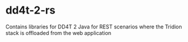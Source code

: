 # dd4t-2-rs
Contains libraries for DD4T 2 Java for REST scenarios where the Tridion stack is offloaded from the web application
